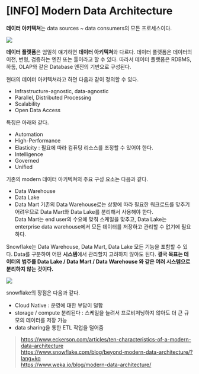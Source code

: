 # [INFO] Modern Data Architecture
**데이터 아키텍쳐**는 data sources ~ data consumers의 모든 프로세스이다.

![](https://s3.amazonaws.com/eckerson/assets/files/000/000/235/original/RackMultipart20180125-15584-mvyoc.jpg?1516917446)

**데이터 플랫폼**은 엄밀히 얘기하면 **데이터 아키텍쳐**와 다르다. 데이터 플랫폼은 데이터의 이전, 변형, 검증하는 엔진 또는 툴이라고 할 수 있다. 따라서 데이터 플랫폼은 RDBMS, 하둡, OLAP와 같은 Database 엔진의 기반으로 구성된다. 

현대의 데이터 아키텍쳐라고 하면 다음과 같이 정의할 수 있다.
- Infrastructure-agnostic, data-agnostic 
- Parallel, Distributed Processing
- Scalability
- Open Data Access

특징은 아래와 같다.
- Automation 
- High-Performance
- Elasticity : 필요에 따라 컴퓨팅 리소스를 조정할 수 있어야 한다.
- Intelligence
- Governed
- Unified

기존의 modern 데이터 아키텍쳐의 주요 구성 요소는 다음과 같다.
- Data Warehouse
- Data Lake
- Data Mart
기존의 Data Warehouse로는 상황에 따라 필요한 워크로드를 맞추기 어려우므로 Data Mart와 Data Lake를 분리해서 사용해야 한다.  
Data Mart는 end user의 수요에 맞춰 스케일을 맞추고, Data Lake는 enterprise data warehouse에서 모든 데이터를 저장하고 관리할 수 없기에 필요하다.

Snowflake는 Data Warehouse, Data Mart, Data Lake 모든 기능을 포함할 수 있다. Data를 구분하여 어떤 **시스템**에서 관리할지 고려하지 않아도 된다.
**결국 목표는 데이터의 범주를 Data Lake / Data Mart / Data Warehouse 와 같은 여러 시스템으로 분리하지 않는 것이다.**

![](https://www.snowflake.com/wp-content/uploads/2020/04/image1-2.png)

snowflake의 장점은 다음과 같다.
- Cloud Native : 운영에 대한 부담이 덜함
- storage / compute 분리된다 : 스케일을 늘려서 프로비저닝하지 않아도 더 큰 규모의 데이터를 저장 가능
- data sharing을 통한 ETL 작업을 덜어줌

> https://www.eckerson.com/articles/ten-characteristics-of-a-modern-data-architecture  
  https://www.snowflake.com/blog/beyond-modern-data-architecture/?lang=ko  
  https://www.weka.io/blog/modern-data-architecture/
  

